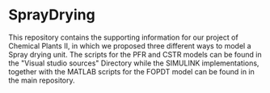 # SprayDrying
This repository contains the supporting information for our project of Chemical Plants II, in which we proposed three different ways to model a Spray drying unit.
The scripts for the PFR and CSTR models can be found in the "Visual studio sources" Directory while the SIMULINK implementations, together with the MATLAB scripts for the FOPDT model can be found in in the main repository.
